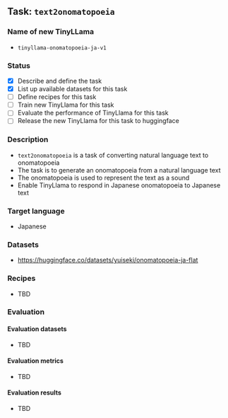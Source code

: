 ## Task: `text2onomatopoeia`

### Name of new TinyLLama

- `tinyllama-onomatopoeia-ja-v1`

### Status

- [x] Describe and define the task
- [x] List up available datasets for this task
- [ ] Define recipes for this task
- [ ] Train new TinyLlama for this task
- [ ] Evaluate the performance of TinyLlama for this task
- [ ] Release the new TinyLlama for this task to huggingface

### Description

- `text2onomatopoeia` is a task of converting natural language text to onomatopoeia
- The task is to generate an onomatopoeia from a natural language text
- The onomatopoeia is used to represent the text as a sound
- Enable TinyLlama to respond in Japanese onomatopoeia to Japanese text

### Target language

- Japanese

### Datasets

- https://huggingface.co/datasets/yuiseki/onomatopoeia-ja-flat

### Recipes

- TBD

### Evaluation

#### Evaluation datasets

- TBD

#### Evaluation metrics

- TBD

#### Evaluation results

- TBD
